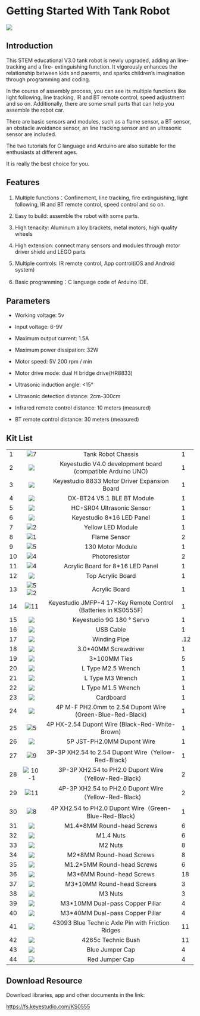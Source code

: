 # Getting Started With Tank Robot  

![](media/0eed85e053eec9481023a1aaa999190e.png)

## Introduction

This STEM educational V3.0 tank robot is newly upgraded, adding an line-tracking and a fire- extinguishing function. It vigorously enhances the relationship between kids and parents, and sparks children’s imagination through programming and coding.

In the course of assembly process, you can see its multiple functions like light following, line tracking, IR and BT remote control, speed adjustment and so on. Additionally, there are some small parts that can help you assemble the robot car. 

There are basic sensors and modules, such as a flame sensor, a BT sensor, an obstacle avoidance sensor, an line tracking sensor and an ultrasonic sensor are included.

The two tutorials for C language and Arduino are also suitable for the enthusiasts at different ages.

It is really the best choice for you.

## Features

1. Multiple functions：Confinement, line tracking, fire extinguishing, light following, IR and BT remote control, speed control and so on.

2. Easy to build: assemble the robot with some parts.

3. High tenacity: Aluminum alloy brackets, metal motors, high quality wheels

4. High extension: connect many sensors and modules through motor driver shield and LEGO parts

5. Multiple controls: IR remote control, App control(iOS and Android system)

6. Basic programming：C language code of Arduino IDE.

## Parameters

- Working voltage: 5v

- Input voltage: 6-9V

- Maximum output current: 1.5A

- Maximum power dissipation: 32W

- Motor speed: 5V 200 rpm / min

- Motor drive mode: dual H bridge drive(HR8833)

- Ultrasonic induction angle: \<15°

- Ultrasonic detection distance: 2cm-300cm

- Infrared remote control distance: 10 meters (measured)

- BT remote control distance: 30 meters (measured)



## Kit List

|      |                                                              |                                                              |      |
| ---- | :----------------------------------------------------------: | :----------------------------------------------------------: | ---- |
| 1    |       ![7](media/686670898705c411f9affbd3e2e78c61.png)       |                      Tank Robot Chassis                      | 1    |
| 2    |       ![](media/8ecfc7e4f74bd2001452e33f74eace2e.png)        |  Keyestudio V4.0 development board (compatible Arduino UNO)  | 1    |
| 3    |       ![ ](media/a68b920cd30c3b17941fa8b28b643c8f.png)       |         Keyestudio 8833 Motor Driver Expansion Board         | 1    |
| 4    |      ![ ](media/5932436a0916951504a9debb97a905c3.jpeg)       |                  DX-BT24 V5.1 BLE BT Module                  | 1    |
| 5    |       ![](media/b0906d68835b2659491e53a85567569b.png)        |                  HC-SR04 Ultrasonic Sensor                   | 1    |
| 6    |       ![](media/2d831a9e71d1777b7b12132267d22947.png)        |                  Keyestudio 8\*16 LED Panel                  | 1    |
| 7    |       ![2](media/0b130b1b8eb4e626a9cad08906af2ef5.png)       |                      Yellow LED Module                       | 1    |
| 8    |       ![1](media/ecf808f114234039582880ab4682c4e6.png)       |                         Flame Sensor                         | 2    |
| 9    |       ![5](media/465d2f91471dcdab8de9b07e44d37cf4.png)       |                       130 Motor Module                       | 1    |
| 10   |       ![4](media/9b0193c19a5a7392052adffdfc4e10c2.png)       |                        Photoresistor                         | 2    |
| 11   |       ![4](media/2d8e4747f80f8134999a16c9aa0dabb7.png)       |              Acrylic Board for 8\*16 LED Panel               | 1    |
| 12   |       ![](media/704f390bd65080844e77b498d37784f7.jpeg)       |                      Top Acrylic Board                       | 1    |
| 13   | ![5](media/ca1240b60ad08bfd5e1dacd3d7dc0f1f.png)![2](media/82e72b8a1e3d2c0eebfa0e96e4b66b83.png) |                        Acrylic Board                         | 1    |
| 14   |      ![11](media/4bcc6cd652f8101c6a4680b40e40e593.png)       | Keyestudio JMFP-4 17-Key Remote Control (Batteries in KS0555F) | 1    |
| 15   |       ![](media/e686213ffb2aa53d9960f9f6d1b600cd.png)        |                  Keyestudio 9G 180 ° Servo                   | 1    |
| 16   |       ![](media/4f8d5af6dee9016b45d975adb2391d37.png)        |                          USB Cable                           | 1    |
| 17   |       ![](media/95a430f19b519f4c80f1aee9bdea1605.png)        |                         Winding Pipe                         | .12  |
| 18   |       ![](media/f353b46e6c2c0597c3268d5aa137fd99.png)        |                    3.0\*40MM Screwdriver                     | 1    |
| 19   |       ![](media/247e99cde38f40eb256ed698ec47bb1d.png)        |                        3\*100MM Ties                         | 5    |
| 20   |       ![](media/ad46a09c801f0ce10448cf7f7c3ef279.png)        |                      L Type M2.5 Wrench                      | 1    |
| 21   |       ![](media/ad46a09c801f0ce10448cf7f7c3ef279.png)        |                       L Type M3 Wrench                       | 1    |
| 22   |       ![](media/ad46a09c801f0ce10448cf7f7c3ef279.png)        |                      L Type M1.5 Wrench                      | 1    |
| 23   |       ![](media/8c9753cc11848ca134532d52e9ca2277.png)        |                          Cardboard                           | 1    |
| 24   |       ![](media/9065eb862cc4bcbde2f324702ec8a954.png)        |  4P M-F PH2.0mm to 2.54 Dupont Wire (Green-Blue-Red-Black)   | 1    |
| 25   |       ![5](media/f89d96fdf835c372754aadc7c22ca907.png)       |        4P HX-2.54 Dupont Wire (Black-Red-White-Brown)        | 1    |
| 26   |       ![](media/d815578410bf7d4d943c921e79fdc8a5.png)        |                  5P JST-PH2.0MM Dupont Wire                  | 1    |
| 27   |       ![9](media/6a1c8e7c27ca08c62ac0c30a0dbd4578.png)       |     3P-3P XH2.54 to 2.54 Dupont Wire（Yellow-Red-Black)      | 1    |
| 28   |     ![10-1](media/054fc8fbedd22e8e9c6074207bc94524.png)      |     3P-3P XH2.54 to PH2.0 Dupont Wire（Yellow-Red-Black)     | 2    |
| 29   |      ![11](media/7856a38f34cdeb19966cd0fb99b55f85.png)       |     4P-3P XH2.54 to PH2.0 Dupont Wire（Yellow-Red-Black)     | 2    |
| 30   |       ![8](media/900ce366290c7cb8537c498a3b1b6b08.png)       |    4P XH2.54 to PH2.0 Dupont Wire（Green-Blue-Red-Black)     | 1    |
| 31   |       ![](media/f304cb590f040f13b4bd93bfc636ddba.png)        |                 M1.4\*8MM Round-head Screws                  | 6    |
| 32   |       ![](media/fb3d2a6b5e5de551ae702b94a468ab49.png)        |                          M1.4 Nuts                           | 6    |
| 33   |       ![](media/fb3d2a6b5e5de551ae702b94a468ab49.png)        |                           M2 Nuts                            | 8    |
| 34   |       ![](media/f304cb590f040f13b4bd93bfc636ddba.png)        |                  M2\*8MM Round-head Screws                   | 8    |
| 35   |       ![](media/1ae2d251fa671bdbedd375c37ed394aa.png)        |                 M1.2\*5MM Round-head Screws                  | 6    |
| 36   |       ![](media/f304cb590f040f13b4bd93bfc636ddba.png)        |                  M3\*6MM Round-head Screws                   | 18   |
| 37   |       ![](media/f304cb590f040f13b4bd93bfc636ddba.png)        |                  M3\*10MM Round-head Screws                  | 3    |
| 38   |       ![](media/fb3d2a6b5e5de551ae702b94a468ab49.png)        |                           M3 Nuts                            | 3    |
| 39   |       ![](media/0e0fd3c7109c9fdaae633447ace2452f.png)        |               M3\*10MM Dual-pass Copper Pillar               | 4    |
| 40   |       ![](media/b3ae0192675aff64278e0295cb6a7d07.jpeg)       |               M3\*40MM Dual-pass Copper Pillar               | 4    |
| 41   |       ![](media/be8bf7c301b2cc756ed4b6bc0d0fce59.png)        |       43093 Blue Technic Axle Pin with Friction Ridges       | 11   |
| 42   |       ![](media/64e5f57bd9efb46d1ea5c663e195bbbd.png)        |                      4265c Technic Bush                      | 11   |
| 43   |       ![](media/2e07431f04b6c1e9543918f86ee695a4.png)        |                       Blue Jumper Cap                        | 4    |
| 44   |       ![](media/a0aca71a25a9c5152b99c0911e6f5221.png)        |                        Red Jumper Cap                        | 4    |



## Download Resource

Download libraries, app and other documents in the link:

<https://fs.keyestudio.com/KS0555>
